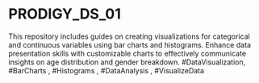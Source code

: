 # PRODIGY_DS_01
This repository includes guides on creating visualizations for categorical and continuous variables using bar charts and histograms. Enhance data presentation skills with customizable charts to effectively communicate insights on age distribution and gender breakdown. #DataVisualization, #BarCharts , #Histograms , #DataAnalysis , #VisualizeData 
